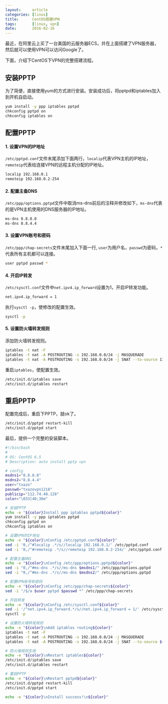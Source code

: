 ```yaml
---
layout:     article
categories: [linux]
title:      CentOS搭建VPN
tags:       [linux, vpn]
date:       2016-02-16
---
```


最近，在阿里云上买了一台美国的云服务器ECS，并在上面搭建了VPN服务器，然后就可以使用VPN可以访问Google了。

下面，介绍下CentOS下VPN的完整搭建流程。

## 安装PPTP

为了简便，直接使用yum的方式进行安装。安装成功后，将pptpd和iptables加入到开机自启动。

```bash
yum install -y ppp iptables pptpd
chkconfig pptpd on
chkconfig iptables on
```

## 配置PPTP

#### 1. 设置VPN的IP地址

`/etc/pptpd.conf`文件末尾添加下面两行，`localip`代表VPN主机的IP地址，`remoteip`代表给连接VPN的远程主机分配的IP地址。

```bash
localip 192.168.0.1
remoteip 192.168.0.2-254
```

#### 2. 配置主备DNS

`/etc/ppp/options.pptpd`文件中取消ms-dns前后的注释并修改如下，`ms-dns`代表的是VPN主机使用的DNS服务器的IP地址。

```bash
ms-dns 8.8.8.8
ms-dns 8.8.4.4
```

#### 3. 设置VPN账号和密码

`/etc/ppp/chap-secrets`文件末尾加入下面一行, `user`为用户名，`passwd`为密码，`*`代表所有主机都可以连接。

```bash
user pptpd passwd *
```

#### 4. 开启IP转发

`/etc/sysctl.conf`文件中`net.ipv4.ip_forward`设置为1，开启IP转发功能。

```bash
net.ipv4.ip_forward = 1
```

执行`sysctl -p`，使修改的配置生效。

```bash
sysctl -p
```

#### 5. 设置防火墙转发规则

添加防火墙转发规则。

```bash
iptables -t nat -F
iptables -t nat -A POSTROUTING -s 192.168.0.0/24 -j MASQUERADE
iptables -t nat -A POSTROUTING -s 192.168.0.0/24 -j SNAT --to-source 112.124.6.220
```

重启`iptables`，使配置生效。

```bash
/etc/init.d/iptables save
/etc/init.d/iptables restart
```

## 重启PPTP

配置完成后，重启下PPTP，就ok了。

```bash
/etc/init.d/pptpd restart-kill
/etc/init.d/pptpd start
```

最后，提供一个完整的安装脚本。

```bash
#!/bin/bash
#
# OS: CentOS 6.5
# Description: auto install pptp vpn

# config
msdns1="8.8.8.8"
msdns2="8.8.4.4"
user="txazo"
passwd="txazovpn1218"
publicip="112.74.48.128"
color="\033[40;36m"

# 安装PPTP
echo -e "${color}Install ppp iptables pptpd${color}"
yum install -y ppp iptables pptpd
chkconfig pptpd on
chkconfig iptables on

# 设置VPN的IP地址
echo -e "${color}\nConfig /etc/pptpd.conf${color}"
sed -i '0,/^#localip .*/s//localip 192.168.0.1/' /etc/pptpd.conf
sed -i '0,/^#remoteip .*/s//remoteip 192.168.0.2-254/' /etc/pptpd.conf

# 配置主备DNS
echo -e "${color}\nConfig /etc/ppp/options.pptpd${color}"
sed -i "0,/^#ms-dns .*/s//ms-dns $msdns1/" /etc/ppp/options.pptpd
sed -i "0,/^#ms-dns .*/s//ms-dns $msdns2/" /etc/ppp/options.pptpd

# 配置VPN账号和密码
echo -e "${color}\nConfig /etc/ppp/chap-secrets${color}"
sed -i "/$/a $user pptpd $passwd *" /etc/ppp/chap-secrets

# 开启转发
echo -e "${color}\nConfig /etc/sysctl.conf${color}"
sed -i '/^net.ipv4.ip_forward.*/s//net.ipv4.ip_forward = 1/' /etc/sysctl.conf
sysctl -p

# 设置防火墙转发规则
echo -e "${color}\nAdd iptables routing${color}"
iptables -t nat -F
iptables -t nat -A POSTROUTING -s 192.168.0.0/24 -j MASQUERADE
iptables -t nat -A POSTROUTING -s 192.168.0.0/24 -j SNAT --to-source ${publicip}

# 防火墙规则生效
echo -e "${color}\nRestart iptables${color}"
/etc/init.d/iptables save
/etc/init.d/iptables restart

# 重启PPTP
echo -e "${color}\nRestart pptpd${color}"
/etc/init.d/pptpd restart-kill
/etc/init.d/pptpd start

echo -e "${color}\nInstall success!\n${color}"
```
